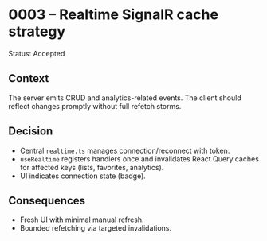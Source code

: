 # 0003 – Realtime SignalR cache strategy

Status: Accepted

## Context
The server emits CRUD and analytics-related events. The client should reflect changes promptly without full refetch storms.

## Decision
- Central `realtime.ts` manages connection/reconnect with token.
- `useRealtime` registers handlers once and invalidates React Query caches for affected keys (lists, favorites, analytics).
- UI indicates connection state (badge).

## Consequences
- Fresh UI with minimal manual refresh.
- Bounded refetching via targeted invalidations.
